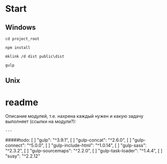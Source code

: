 # Start
## Windows

`cd project_root`

`npm install`

`mklink /d dist public\dist`

`gulp`
## Unix

# readme

Описание модулей, т.е. нахрена каждый нужен и какую задачу выполняет (ссылки на модули?):

    ---

#####todo:
    [ ] "gulp": "^3.9.1",
    [ ] "gulp-concat": "^2.6.0",
    [ ] "gulp-connect": "^5.0.0",
    [ ] "gulp-include-html": "^1.0.14",
    [ ] "gulp-sass": "^2.3.2",
    [ ] "gulp-sourcemaps": "^2.2.0",
    [ ] "gulp-task-loader": "^1.4.4",
    [ ] "susy": "^2.2.12"
    

